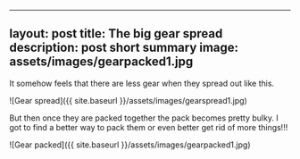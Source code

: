 
---
layout: post
title: The big gear spread 
description: post short summary
image: assets/images/gearpacked1.jpg
---

It somehow feels that there are less gear when they spread out like this. 

![Gear spread]({{ site.baseurl }}/assets/images/gearspread1.jpg)

But then once they are packed together  the pack becomes pretty bulky. I got to find a better way to pack them or even better get rid of more things!!!

![Gear packed]({{ site.baseurl }}/assets/images/gearpacked1.jpg)

